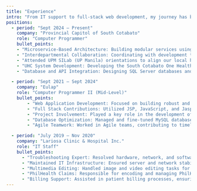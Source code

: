 ```yaml
---
title: "Experience"
intro: "From IT support to full-stack web development, my journey has been fueled by building impactful systems and collaborating with talented teams."
positions:
  - period: "Sept 2024 – Present"
    company: "Provincial Capitol of South Cotabato"
    role: "Computer Programmer"
    bullet_points:
    - "Microservice-Based Architecture: Building modular services using C# and the .NET Framework following a scalable microservices structure."
    - "Interdepartmental Collaboration: Coordinating with development teams and government units to ensure alignment with healthcare workflows and standards."
    - "Attended UPM SILab (UP Manila) orientations to align our local health information system with national UHC frameworks."
    - "UHC System Development: Developing the South Cotabato One Health Information System focused on citizen registration and healthcare services across facilities."
    - "Database and API Integration: Designing SQL Server databases and integrating RESTful APIs to enable seamless communication between healthcare modules."

  - period: "Sept 2021 – Sept 2024"
    company: "Eulap"
    role: "Computer Programmer II (Mid-Level)"
    bullet_points:
        - "Web Application Development: Focused on building robust and scalable web systems using Java and Spring Framework."
        - "Full Stack Contributions: Utilized JSP, JavaScript, and JasperReports for dynamic frontend integration."
        - "Project Involvement: Played a key role in the development of Accounting Systems, Trucking & Inventory Management, HRIS, School Management Systems, and Loan Management Systems."
        - "Database Optimization: Managed and fine-tuned MySQL databases to ensure performance and reliability."
        - "Agile Teamwork: Worked in Agile teams, contributing to timely deliveries and mentoring junior developers."

  - period: "July 2019 – Nov 2020"
    company: "Lariosa Clinic & Hospital Inc."
    role: "IT Staff"
    bullet_points:
      - "Troubleshooting Expert: Resolved hardware, network, and software issues with precision and speed."
      - "Maintained IT Infrastructure: Ensured server and network stability for secure and reliable operations."
      - "Multimedia Editing: Handled image and video editing tasks for internal use and documentation."
      - "PhilHealth Claims: Responsible for encoding and managing PhilHealth claim submissions and reports."
      - "Billing Support: Assisted in patient billing processes, ensuring accurate encoding and coordination with the billing department."
---
```

